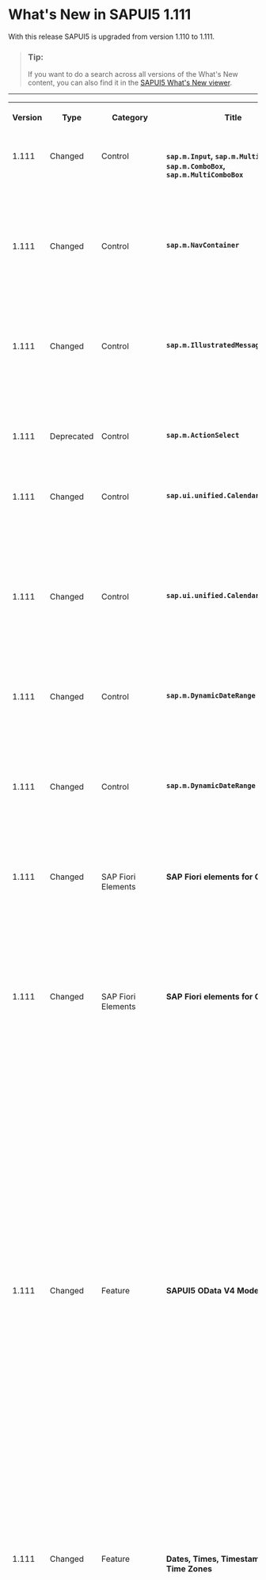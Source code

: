 <!-- loio7a67837a0ee544eea8f19b19e288d507 -->

# What's New in SAPUI5 1.111

With this release SAPUI5 is upgraded from version 1.110 to 1.111.

> ### Tip:  
> If you want to do a search across all versions of the What's New content, you can also find it in the [SAPUI5 What's New viewer](https://help.sap.com/whats-new/67f60363b57f4ac0b23efd17fa192d60).

** **


<table>
<tr>
<th valign="top">

Version



</th>
<th valign="top">

Type



</th>
<th valign="top">

Category



</th>
<th valign="top">

Title



</th>
<th valign="top">

Description



</th>
<th valign="top">

Action



</th>
<th valign="top">

Available as of



</th>
</tr>
<tr>
<td valign="top">

 1.111 



</td>
<td valign="top">

 Changed 



</td>
<td valign="top">

 Control 



</td>
<td valign="top">

 **`sap.m.Input`, `sap.m.MultiInput`, `sap.m.ComboBox`, `sap.m.MultiComboBox`** 



</td>
<td valign="top">

**`sap.m.Input`, `sap.m.MultiInput`, `sap.m.ComboBox`, `sap.m.MultiComboBox`**

The type-ahead \(autocomplete\) functionality is updated to always suggest the exactly matched item and not autocomplete the value further, if there are other non-exact item matches.

<sub>Changed•Control•Info Only•1.111</sub>



</td>
<td valign="top">

 Info Only 



</td>
<td valign="top">

2023-02-23



</td>
</tr>
<tr>
<td valign="top">

 1.111 



</td>
<td valign="top">

 Changed 



</td>
<td valign="top">

 Control 



</td>
<td valign="top">

 **`sap.m.NavContainer`** 



</td>
<td valign="top">

**`sap.m.NavContainer`**

We have introduced a new `navigationFinished` event. The event is fired when navigation between two pages has completed regardless of whether the DOM is ready or not. This is useful when performing navigation before the `sap.m.NavContainer` is rendered. For more information, see the [API Reference](https://ui5.sap.com/#/api/sap.m.NavContainer).

<sub>Changed•Control•Info Only•1.111</sub>



</td>
<td valign="top">

 Info Only 



</td>
<td valign="top">

2023-02-23



</td>
</tr>
<tr>
<td valign="top">

 1.111 



</td>
<td valign="top">

 Changed 



</td>
<td valign="top">

 Control 



</td>
<td valign="top">

 **`sap.m.IllustratedMessage`** 



</td>
<td valign="top">

**`sap.m.IllustratedMessage`**

We have introduced a new `enableDefaultTitleAndDescription` property. It provides the option to enable/disable the default title and description when using the default illustration set. For more information, see the [API Reference](https://ui5.sap.com/#/api/sap.m.IllustratedMessage).

<sub>Changed•Control•Info Only•1.111</sub>



</td>
<td valign="top">

 Info Only 



</td>
<td valign="top">

2023-02-23



</td>
</tr>
<tr>
<td valign="top">

 1.111 



</td>
<td valign="top">

 Deprecated 



</td>
<td valign="top">

 Control 



</td>
<td valign="top">

 **`sap.m.ActionSelect`** 



</td>
<td valign="top">

**`sap.m.ActionSelect`**

We have deprecated the `sap.m.ActionSelect` control.

<sub>Deprecated•Control•Info Only•1.111</sub>



</td>
<td valign="top">

 Info Only 



</td>
<td valign="top">

2023-02-23



</td>
</tr>
<tr>
<td valign="top">

 1.111 



</td>
<td valign="top">

 Changed 



</td>
<td valign="top">

 Control 



</td>
<td valign="top">

 **`sap.ui.unified.Calendar`** 



</td>
<td valign="top">

**`sap.ui.unified.Calendar`**

We have implemented the `initialFocusedDate` property in `sap.ui.unified.Calendar`, which holds a reference to a JavaScript Date Object and can be used to define the date that was initially navigated to in the calendar. For more information, see the [API Reference](https://ui5.sap.com/#/api/sap.ui.unified.Calendar).

<sub>Changed•Control•Info Only•1.111</sub>



</td>
<td valign="top">

 Info Only 



</td>
<td valign="top">

2023-02-23



</td>
</tr>
<tr>
<td valign="top">

 1.111 



</td>
<td valign="top">

 Changed 



</td>
<td valign="top">

 Control 



</td>
<td valign="top">

 **`sap.ui.unified.CalendarLegend`** 



</td>
<td valign="top">

**`sap.ui.unified.CalendarLegend`**

The `sap.ui.unified.CalendarLegend` control offers a new functionality. If an instance of this is associated to `sap.ui.unified.Calendar`, its calendar legend items can be focused and keyboard navigation between them is provided. For more information, see the [API Reference](https://ui5.sap.com/#/api/sap.ui.unified.CalendarLegend).

<sub>Changed•Control•Info Only•1.111</sub>



</td>
<td valign="top">

 Info Only 



</td>
<td valign="top">

2023-02-23



</td>
</tr>
<tr>
<td valign="top">

 1.111 



</td>
<td valign="top">

 Changed 



</td>
<td valign="top">

 Control 



</td>
<td valign="top">

 **`sap.m.DynamicDateRange`** 



</td>
<td valign="top">

**`sap.m.DynamicDateRange`**

We have implemented a new `calendarWeekNumbering` property in the `sap.m.DynamicDateRange`. Using this property, you can set predefined settings to the control about week numbering and the first day of the week. For more information, see the [API Reference](https://ui5.sap.com/#/api/sap.ui.core.date.CalendarWeekNumbering).

<sub>Changed•Control•Info Only•1.111</sub>



</td>
<td valign="top">

 Info Only 



</td>
<td valign="top">

2023-02-23



</td>
</tr>
<tr>
<td valign="top">

 1.111 



</td>
<td valign="top">

 Changed 



</td>
<td valign="top">

 Control 



</td>
<td valign="top">

 **`sap.m.DynamicDateRange`** 



</td>
<td valign="top">

**`sap.m.DynamicDateRange`**

We have implemented new options in the `sap.m.DynamicDateRange` control for `Minutes`, `Last Hours`, `Next Minutes` and `Next Hours`. Using these options, you can select smaller time frames. For more information, see the [API Reference](https://ui5.sap.com/#/api/sap.m.DynamicDateRange).

<sub>Changed•Control•Info Only•1.111</sub>



</td>
<td valign="top">

 Info Only 



</td>
<td valign="top">

2023-02-23



</td>
</tr>
<tr>
<td valign="top">

 1.111 



</td>
<td valign="top">

 Changed 



</td>
<td valign="top">

 SAP Fiori Elements 



</td>
<td valign="top">

 **SAP Fiori elements for OData V2** 



</td>
<td valign="top">

**SAP Fiori elements for OData V2**

The following changes and new features are available for SAP Fiori elements for OData V2:

-   You can now create cards from the list report tables that can be added to the *Insights* section of *My Home* in SAP S/4HANA Cloud. For more information, see [Creating Cards for the Insights Section of My Home in SAP S/4HANA Cloud](../06_SAP_Fiori_Elements/creating-cards-for-the-insights-section-of-my-home-in-sap-s-4hana-cloud-9b13559.md) .


<sub>Changed•SAP Fiori Elements•Info Only•1.111</sub>



</td>
<td valign="top">

 Info Only 



</td>
<td valign="top">

2023-02-23



</td>
</tr>
<tr>
<td valign="top">

 1.111 



</td>
<td valign="top">

 Changed 



</td>
<td valign="top">

 SAP Fiori Elements 



</td>
<td valign="top">

 **SAP Fiori elements for OData V4** 



</td>
<td valign="top">

**SAP Fiori elements for OData V4**

The following changes and new features are available forSAP Fiori elements for OData V4:

-   You can now hide empty table rows in edit mode. For more information, see [Enabling Inline Creation Mode or Empty Rows Mode for Table Entries](../06_SAP_Fiori_Elements/enabling-inline-creation-mode-or-empty-rows-mode-for-table-entries-cfb04f0.md).

-   You can now enable the *Copy* button in the list report header and the object page header. For more information, see [Actions in the List Report](../06_SAP_Fiori_Elements/actions-in-the-list-report-993e99e.md) and [Enabling Actions in the Object Page Header](../06_SAP_Fiori_Elements/enabling-actions-in-the-object-page-header-5fe4396.md).

-   Fiscal annotations are now available in the filter bar and the field. For more information, see [Further Features of the Field](../06_SAP_Fiori_Elements/further-features-of-the-field-f49a0f7.md) .

-   The chart building block now supports control variant management. For more information, see [Passing Variant IDs as URL Parameters](../06_SAP_Fiori_Elements/passing-variant-ids-as-url-parameters-4132ffa.md).

-   We've replaced the simple *Share* button with a *Share* menu button. The menu can now also contain the *Chat in Microsoft Teams* option.

     ![](images/Chat_In_Microsoft_Teams_-_Share_Menu_Button_3b8f67e.png) 

    For more information, see ["Share" Functionality](../06_SAP_Fiori_Elements/share-functionality-022bf0d.md).


<sub>Changed•SAP Fiori Elements•Info Only•1.111</sub>



</td>
<td valign="top">

 Info Only 



</td>
<td valign="top">

2023-02-23



</td>
</tr>
<tr>
<td valign="top">

 1.111 



</td>
<td valign="top">

 Changed 



</td>
<td valign="top">

 Feature 



</td>
<td valign="top">

 **SAPUI5 OData V4 Model** 



</td>
<td valign="top">

**SAPUI5 OData V4 Model**

User input into inactive rows is now regarded as a pending change by

-   `sap.ui.model.odata.v4.ODataListBinding#hasPendingChanges`,
-   `sap.ui.model.odata.v4.ODataContextBinding#hasPendingChanges`,
-   `sap.ui.model.odata.v4.ODataModel#hasPendingChanges`;

it can be reset using

-   `sap.ui.model.odata.v4.ODataListBinding#resetChanges`,
-   `sap.ui.model.odata.v4.ODataContextBinding#resetChanges`,
-   `sap.ui.model.odata.v4.ODataModel#resetChanges`.

You can prevent the activation of inactive rows after user input since SAPUI5 1.109 using `sap.ui.base.Event#preventDefault` in the handler of the `createActivate` event.

For more information, see the API Reference for

-   `ODataListBinding`: [`hasPendingChanges`](https://ui5.sap.com/#/api/sap.ui.model.odata.v4.ODataListBinding/methods/hasPendingChanges) and [`resetChanges`](https://ui5.sap.com/#/api/sap.ui.model.odata.v4.ODataListBinding/methods/resetChanges),
-   `ODataContextBinding`: [`hasPendingChanges`](https://ui5.sap.com/#/api/sap.ui.model.odata.v4.ODataContextBinding/methods/hasPendingChanges) and [`resetChanges`](https://ui5.sap.com/#/api/sap.ui.model.odata.v4.ODataContextBinding/methods/resetChanges),
-   `ODataModel`: [`hasPendingChanges`](https://ui5.sap.com/#/api/sap.ui.model.odata.v4.ODataModel/methods/hasPendingChanges) and [`resetChanges`](https://ui5.sap.com/#/api/sap.ui.model.odata.v4.ODataModel/methods/resetChanges),
-   [`Event.preventDefault`](https://ui5.sap.com/#/api/sap.ui.base.Event/methods/preventDefault), and [`createActivate`](https://ui5.sap.com/#/api/sap.ui.model.odata.v4.ODataListBinding/events/createActivate).

<sub>Changed•Feature•Info Only•1.111</sub>



</td>
<td valign="top">

 Info Only 



</td>
<td valign="top">

2023-02-23



</td>
</tr>
<tr>
<td valign="top">

 1.111 



</td>
<td valign="top">

 Changed 



</td>
<td valign="top">

 Feature 



</td>
<td valign="top">

 **Dates, Times, Timestamps, and Time Zones** 



</td>
<td valign="top">

**Dates, Times, Timestamps, and Time Zones**

The new version of SAPUI5 introduces the following features for time zone configuration:

-   We provide `sap.ui.core.date.UI5Date`. It inherits from the JavaScript `Date` and works in a similar way, but uses the time zone provided via the `sap-timezone` URL parameter instead of the local time zone of the browser. The `UI5Date.getInstance` factory method returns a `UI5Date` instance if a time zone different from the local time zone of the browser was provided to SAPUI5; otherwise, it returns a JavaScript `Date`.

    For more information, see [Dates, Times, Timestamps, and Time Zones](../04_Essentials/dates-times-timestamps-and-time-zones-6c9e61d.md).

-   `DateFormat` and UI5 types in `sap.ui.model.odata.type` now use `UI5Date`, and any methods previously returning a JavaScript `Date` now return a `UI5Date` if a time zone different from the local time zone of the browser was provided.
-   The `DynamicDateRange` control now provides the `toDates` static public method that replaces `DynamicDateUtil`'s existing `toDates` method and returns either `UI5Date`s or native JavaScript `Date`s.
-   We have adapted the following controls to use `UI5Date` instead of JavaScript's native `Date`:
    -   `sap.m.DatePicker`,
    -   `sap.m.TimePicker`,
    -   `sap.m.DateTimePicker`,
    -   `sap.m.DateRangeSelection`,
    -   `sap.ui.unified.Calendar`.

-   We provide the `getModelValue` method for

    -   `sap.ui.model.odata.type.Date`,
    -   `sap.ui.model.odata.type.DateTime`,
    -   `sap.ui.model.odata.type.DateTimeOffset`,
    -   `sap.ui.model.odata.type.Time`,
    -   `sap.ui.model.odata.type.TimeOfDay`.

    It returns the model representation of the provided `UI5Date` or `Date`.


<sub>Changed•Feature•Info Only•1.111</sub>



</td>
<td valign="top">

 Info Only 



</td>
<td valign="top">

2023-02-23



</td>
</tr>
<tr>
<td valign="top">

 1.111 



</td>
<td valign="top">

 Changed 



</td>
<td valign="top">

 Control 



</td>
<td valign="top">

 **`sap.m.SelectDialog`** 



</td>
<td valign="top">

**`sap.m.SelectDialog`**

To improve the accessibility of the control, the initial focus is now set on the list during data loading. Once the data is loaded, the focus is moved to the first list item. For more information, see the [API Reference](https://ui5.sap.com/#/api/sap.m.SelectDialog).

<sub>Changed•Control•Info Only•1.111</sub>



</td>
<td valign="top">

 Info Only 



</td>
<td valign="top">

2023-02-23



</td>
</tr>
<tr>
<td valign="top">

 1.111 



</td>
<td valign="top">

 Changed 



</td>
<td valign="top">

 Control 



</td>
<td valign="top">

 **`sap.ui.integration.widgets.Card`** 



</td>
<td valign="top">

**`sap.ui.integration.widgets.Card`**

-   We have added a new `timeout` setting for data request sections. It describes the timeout \(in milliseconds\) for the request. A value of 0 means that there is no timeout. The default value is 15000 milliseconds. For more information, see the [Data Handling](https://ui5.sap.com/test-resources/sap/ui/integration/demokit/cardExplorer/webapp/index.html#/learn/features/data) section and the [Sample](https://ui5.sap.com/test-resources/sap/ui/integration/demokit/cardExplorer/webapp/index.html#/explore/data) in the Card Explorer.

-   As a card developer, you can now use rating indicators in the Object card. For more information, see the [Object Card](https://ui5.sap.com/test-resources/sap/ui/integration/demokit/cardExplorer/webapp/index.html#/learn/typesDeclarative/object) section and the [Sample](https://ui5.sap.com/test-resources/sap/ui/integration/demokit/cardExplorer/webapp/index.html#/explore/object/object1) in the Card Explorer.


<sub>Changed•Control•Info Only•1.111</sub>



</td>
<td valign="top">

 Info Only 



</td>
<td valign="top">

2023-02-23



</td>
</tr>
<tr>
<td valign="top">

 1.111 



</td>
<td valign="top">

 Changed 



</td>
<td valign="top">

 Announcement 



</td>
<td valign="top">

 **Changed Format of What's New Content** 



</td>
<td valign="top">

**Changed Format of What's New Content**

We have introduced a new channel for our What's New content: You can now view the content in the What's New viewer as well. The What's New viewer allows you to display and search for entries across all versions. For each entry, various attributes are displayed, for example, the type of change and whether it is related to a feature or a control.

We have also changed the format of the What's New content in the Demo Kit. You can show or hide the columns for these attributes. Similar to the What's New viewer, you can filter the entries based on these attributes by clicking on *Filter* or simply based on a search term. For more information, see [SAPUI5 What's New Viewer](https://help.sap.com/whats-new/67f60363b57f4ac0b23efd17fa192d60) and [Want to Know What’s New in SAPUI5 and SAP Fiori Elements? Check the What’s New Viewer!](https://blogs.sap.com/?p=1702680).

<sub>Changed•Announcement•Info Only•1.111</sub>



</td>
<td valign="top">

 Info Only 



</td>
<td valign="top">

2023-02-23



</td>
</tr>
<tr>
<td valign="top">

 1.111 



</td>
<td valign="top">

 Changed 



</td>
<td valign="top">

 Control 



</td>
<td valign="top">

 **`sap.ui.comp.smarttable.SmartTable`** 



</td>
<td valign="top">

**`sap.ui.comp.smarttable.SmartTable`**

We have provided a new option for `customizeConfig` property: The `clientSideMandatoryCheck` property now allows you to run a check on client side whether a field of the `sap.ui.comp.smartfield.SmartField` control created inside the table has a value. For more information, see the  [API Reference](https://ui5.sap.com/#/api/sap.ui.comp.smarttable.SmartTable%23methods/getCustomizeConfig)  and the [Sample](https://ui5.sap.com/#/entity/sap.ui.comp.smarttable.SmartTable/sample/sap.ui.comp.sample.smarttable.mtableCustomizeConfig).

<sub>Changed•Control•Info Only•1.111</sub>



</td>
<td valign="top">

 Info Only 



</td>
<td valign="top">

2023-02-23



</td>
</tr>
</table>

**Related Information**  


[What's New in SAPUI5 1.112](what-s-new-in-sapui5-1-112-34afc69.md "With this release SAPUI5 is upgraded from version 1.111 to 1.112.")

[What's New in SAPUI5 1.110](what-s-new-in-sapui5-1-110-71a855c.md "With this release SAPUI5 is upgraded from version 1.109 to 1.110.")

[What's New in SAPUI5 1.109](what-s-new-in-sapui5-1-109-3264bd2.md "With this release SAPUI5 is upgraded from version 1.108 to 1.109.")

[What's New in SAPUI5 1.108](what-s-new-in-sapui5-1-108-66e33f0.md "With this release SAPUI5 is upgraded from version 1.107 to 1.108.")

[What's New in SAPUI5 1.107](what-s-new-in-sapui5-1-107-d4ff916.md "With this release SAPUI5 is upgraded from version 1.106 to 1.107.")

[What's New in SAPUI5 1.106](what-s-new-in-sapui5-1-106-5b497b0.md "With this release SAPUI5 is upgraded from version 1.105 to 1.106.")

[What's New in SAPUI5 1.105](what-s-new-in-sapui5-1-105-4d6c00e.md "With this release SAPUI5 is upgraded from version 1.104 to 1.105.")

[What's New in SAPUI5 1.104](what-s-new-in-sapui5-1-104-69e567c.md "With this release SAPUI5 is upgraded from version 1.103 to 1.104.")

[What's New in SAPUI5 1.103](what-s-new-in-sapui5-1-103-0e98c76.md "With this release SAPUI5 is upgraded from version 1.102 to 1.103.")

[What's New in SAPUI5 1.102](what-s-new-in-sapui5-1-102-f038c99.md "With this release SAPUI5 is upgraded from version 1.101 to 1.102.")

[What's New in SAPUI5 1.101](what-s-new-in-sapui5-1-101-7733b00.md "With this release SAPUI5 is upgraded from version 1.100 to 1.101.")

[What's New in SAPUI5 1.100](what-s-new-in-sapui5-1-100-27dec1d.md "With this release SAPUI5 is upgraded from version 1.99 to 1.100.")

[What's New in SAPUI5 1.99](what-s-new-in-sapui5-1-99-4f35848.md "With this release SAPUI5 is upgraded from version 1.98 to 1.99.")

[What's New in SAPUI5 1.98](what-s-new-in-sapui5-1-98-d9f16f2.md "With this release SAPUI5 is upgraded from version 1.97 to 1.98.")

[What's New in SAPUI5 1.97](what-s-new-in-sapui5-1-97-fa0e282.md "With this release SAPUI5 is upgraded from version 1.96 to 1.97.")

[What's New in SAPUI5 1.96](what-s-new-in-sapui5-1-96-7a9269f.md "With this release SAPUI5 is upgraded from version 1.95 to 1.96.")

[What's New in SAPUI5 1.95](what-s-new-in-sapui5-1-95-a1aea67.md "With this release SAPUI5 is upgraded from version 1.94 to 1.95.")

[What's New in SAPUI5 1.94](what-s-new-in-sapui5-1-94-c40f1e6.md "With this release SAPUI5 is upgraded from version 1.93 to 1.94.")

[What's New in SAPUI5 1.93](what-s-new-in-sapui5-1-93-f273340.md "With this release SAPUI5 is upgraded from version 1.92 to 1.93.")

[What's New in SAPUI5 1.92](what-s-new-in-sapui5-1-92-1ef345d.md "With this release SAPUI5 is upgraded from version 1.91 to 1.92.")

[What's New in SAPUI5 1.91](what-s-new-in-sapui5-1-91-0a2bd79.md "With this release SAPUI5 is upgraded from version 1.90 to 1.91.")

[What's New in SAPUI5 1.90](what-s-new-in-sapui5-1-90-91c10c2.md "With this release SAPUI5 is upgraded from version 1.89 to 1.90.")

[What's New in SAPUI5 1.89](what-s-new-in-sapui5-1-89-e56cddc.md "With this release SAPUI5 is upgraded from version 1.88 to 1.89.")

[What's New in SAPUI5 1.88](what-s-new-in-sapui5-1-88-e15a206.md "With this release SAPUI5 is upgraded from version 1.87 to 1.88.")

[What's New in SAPUI5 1.87](what-s-new-in-sapui5-1-87-b506da7.md "With this release SAPUI5 is upgraded from version 1.86 to 1.87.")

[What's New in SAPUI5 1.86](what-s-new-in-sapui5-1-86-4c1c959.md "With this release SAPUI5 is upgraded from version 1.85 to 1.86.")

[What's New in SAPUI5 1.85](what-s-new-in-sapui5-1-85-1d18eb5.md "With this release SAPUI5 is upgraded from version 1.84 to 1.85.")

[What's New in SAPUI5 1.84](what-s-new-in-sapui5-1-84-dc76640.md "With this release SAPUI5 is upgraded from version 1.82 to 1.84.")

[What's New in SAPUI5 1.82](what-s-new-in-sapui5-1-82-3a8dd13.md "With this release SAPUI5 is upgraded from version 1.81 to 1.82.")

[What's New in SAPUI5 1.81](what-s-new-in-sapui5-1-81-f5e2a21.md "With this release SAPUI5 is upgraded from version 1.80 to 1.81.")

[What's New in SAPUI5 1.80](what-s-new-in-sapui5-1-80-8cee506.md "With this release SAPUI5 is upgraded from version 1.79 to 1.80.")

[What's New in SAPUI5 1.79](what-s-new-in-sapui5-1-79-99c4cdc.md "With this release SAPUI5 is upgraded from version 1.78 to 1.79.")

[What's New in SAPUI5 1.78](what-s-new-in-sapui5-1-78-f09b63e.md "With this release SAPUI5 is upgraded from version 1.77 to 1.78.")

[What's New in SAPUI5 1.77](what-s-new-in-sapui5-1-77-c46b439.md "With this release SAPUI5 is upgraded from version 1.76 to 1.77.")

[What's New in SAPUI5 1.76](what-s-new-in-sapui5-1-76-aad03b5.md "With this release SAPUI5 is upgraded from version 1.75 to 1.76.")

[What's New in SAPUI5 1.75](what-s-new-in-sapui5-1-75-5cbb62d.md "With this release SAPUI5 is upgraded from version 1.74 to 1.75.")

[What's New in SAPUI5 1.74](what-s-new-in-sapui5-1-74-c22208a.md "With this release SAPUI5 is upgraded from version 1.73 to 1.74.")

[What's New in SAPUI5 1.73](what-s-new-in-sapui5-1-73-231dd13.md "With this release SAPUI5 is upgraded from version 1.72 to 1.73.")

[What's New in SAPUI5 1.72](what-s-new-in-sapui5-1-72-521cad9.md "With this release SAPUI5 is upgraded from version 1.71 to 1.72.")

[What's New in SAPUI5 1.71](what-s-new-in-sapui5-1-71-a93a6a3.md "With this release SAPUI5 is upgraded from version 1.70 to 1.71.")

[What's New in SAPUI5 1.70](what-s-new-in-sapui5-1-70-f073d69.md "With this release SAPUI5 is upgraded from version 1.69 to 1.70.")

[What's New in SAPUI5 1.69](what-s-new-in-sapui5-1-69-89a18bd.md "With this release SAPUI5 is upgraded from version 1.68 to 1.69.")

[What's New in SAPUI5 1.68](what-s-new-in-sapui5-1-68-f94bf93.md "With this release SAPUI5 is upgraded from version 1.67 to 1.68.")

[What's New in SAPUI5 1.67](what-s-new-in-sapui5-1-67-a6b1472.md "With this release SAPUI5 is upgraded from version 1.66 to 1.67.")

[What's New in SAPUI5 1.66](what-s-new-in-sapui5-1-66-c9896e9.md "With this release SAPUI5 is upgraded from version 1.65 to 1.66.")

[What's New in SAPUI5 1.65](what-s-new-in-sapui5-1-65-0f5acfd.md "With this release SAPUI5 is upgraded from version 1.64 to 1.65.")

[What's New in SAPUI5 1.64](what-s-new-in-sapui5-1-64-0e30822.md "With this release SAPUI5 is upgraded from version 1.63 to 1.64.")

[What's New in SAPUI5 1.63](what-s-new-in-sapui5-1-63-e8d9da7.md "With this release SAPUI5 is upgraded from version 1.62 to 1.63.")

[What's New in SAPUI5 1.62](what-s-new-in-sapui5-1-62-771f4d5.md "With this release SAPUI5 is upgraded from version 1.61 to 1.62.")

[What's New in SAPUI5 1.61](what-s-new-in-sapui5-1-61-d991552.md "With this release SAPUI5 is upgraded from version 1.60 to 1.61.")

[What's New in SAPUI5 1.60](what-s-new-in-sapui5-1-60-5a0e1f7.md "With this release SAPUI5 is upgraded from version 1.58 to 1.60.")

[What's New in SAPUI5 1.58](what-s-new-in-sapui5-1-58-7c927aa.md "With this release SAPUI5 is upgraded from version 1.56 to 1.58.")

[What's New in SAPUI5 1.56](what-s-new-in-sapui5-1-56-108b7fd.md "With this release SAPUI5 is upgraded from version 1.54 to 1.56.")

[What's New in SAPUI5 1.54](what-s-new-in-sapui5-1-54-c838330.md "With this release SAPUI5 is upgraded from version 1.52 to 1.54.")

[What's New in SAPUI5 1.52](what-s-new-in-sapui5-1-52-849e1b6.md "With this release SAPUI5 is upgraded from version 1.50 to 1.52.")

[What's New in SAPUI5 1.50](what-s-new-in-sapui5-1-50-759e9f3.md "With this release SAPUI5 is upgraded from version 1.48 to 1.50.")

[What's New in SAPUI5 1.48](what-s-new-in-sapui5-1-48-fa1efac.md "With this release SAPUI5 is upgraded from version 1.46 to 1.48.")

[What's New in SAPUI5 1.46](what-s-new-in-sapui5-1-46-6307539.md "With this release SAPUI5 is upgraded from version 1.44 to 1.46.")

[What's New in SAPUI5 1.44](what-s-new-in-sapui5-1-44-a0cb7a0.md "With this release SAPUI5 is upgraded from version 1.42 to 1.44.")

[What's New in SAPUI5 1.42](what-s-new-in-sapui5-1-42-468b05d.md "With this release SAPUI5 is upgraded from version 1.40 to 1.42.")

[What's New in SAPUI5 1.40](what-s-new-in-sapui5-1-40-fbab50e.md "With this release SAPUI5 is upgraded from version 1.38 to 1.40.")

[What's New in SAPUI5 1.38](what-s-new-in-sapui5-1-38-f218918.md "With this release SAPUI5 is upgraded from version 1.36 to 1.38.")

